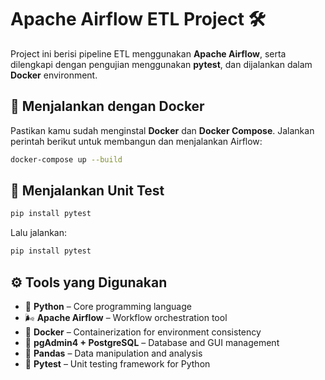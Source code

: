 # Apache Airflow ETL Project 🛠️

Project ini berisi pipeline ETL menggunakan **Apache Airflow**, serta dilengkapi dengan pengujian menggunakan **pytest**, dan dijalankan dalam **Docker** environment.

## 🚀 Menjalankan dengan Docker

Pastikan kamu sudah menginstal **Docker** dan **Docker Compose**.
Jalankan perintah berikut untuk membangun dan menjalankan Airflow:

```bash
docker-compose up --build
```

## 🧪 Menjalankan Unit Test

```bash
pip install pytest
```

Lalu jalankan:

```bash
pip install pytest
```

## ⚙️ Tools yang Digunakan
- 🐍 **Python** – Core programming language
- 🌬️ **Apache Airflow** – Workflow orchestration tool
- 🐳 **Docker** – Containerization for environment consistency
- 🐘 **pgAdmin4 + PostgreSQL** – Database and GUI management
- 🐼 **Pandas** – Data manipulation and analysis
- 🧪 **Pytest** – Unit testing framework for Python
